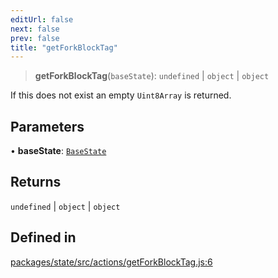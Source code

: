 ```yaml
---
editUrl: false
next: false
prev: false
title: "getForkBlockTag"
---
```


> **getForkBlockTag**(`baseState`): `undefined` \| `object` \| `object`

If this does not exist an empty `Uint8Array` is returned.

## Parameters

• **baseState**: [`BaseState`](/reference/tevm/state/type-aliases/basestate/)

## Returns

`undefined` \| `object` \| `object`

## Defined in

[packages/state/src/actions/getForkBlockTag.js:6](https://github.com/evmts/tevm-monorepo/blob/main/packages/state/src/actions/getForkBlockTag.js#L6)
